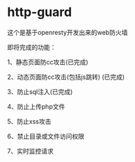 http-guard
==========

这个是基于openresty开发出来的web防火墙

即将完成的功能：

1、静态页面防cc攻击(已完成)

2、动态页面防cc攻击(包括js跳转) (已完成)

3、防止sql注入(已完成)

4、防止上传php文件

5、防止xss攻击

6、禁止目录或文件访问权限

7、实时监控请求